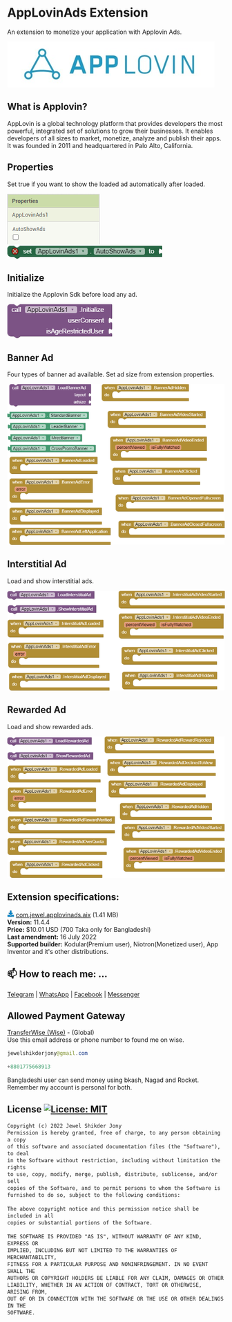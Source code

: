 # AppLovinAds Extension
An extension to monetize your application with Applovin Ads.

<img src="https://github.com/jewelshkjony/AppLovinAds/raw/main/images/applovin-cover.jpg"/>

## What is Applovin?
AppLovin is a global technology platform that provides developers the most powerful, integrated set of solutions to grow their businesses. It enables developers of all sizes to market, monetize, analyze and publish their apps. It was founded in 2011 and headquartered in Palo Alto, California.

## Properties
Set true if you want to show the loaded ad automatically after loaded.

<img src="https://github.com/jewelshkjony/AppLovinAds/raw/main/images/property-1.png"/>
<img src="https://github.com/jewelshkjony/AppLovinAds/raw/main/images/property-2.png"/>

## Initialize
Initialize the Applovin Sdk before load any ad.

<img src="https://github.com/jewelshkjony/AppLovinAds/raw/main/images/initialize.png"/>

## Banner Ad
Four types of banner ad available. Set ad size from extension properties.

<img src="https://github.com/jewelshkjony/AppLovinAds/raw/main/images/banner.png"/>

## Interstitial Ad
Load and show interstitial ads.

<img src="https://github.com/jewelshkjony/AppLovinAds/raw/main/images/interstitial.png"/>

## Rewarded Ad
Load and show rewarded ads.

<img src="https://github.com/jewelshkjony/AppLovinAds/raw/main/images/reward.png"/>

## Extension specifications:
<img src="https://github.com/jewelshkjony/AppLovinAds/raw/main/images/download-icon.png"/> <a href="https://t.me/jewelshkjony">com.jewel.applovinads.aix</a> (1.41 MB) \
<b>Version:</b> 11.4.4\
<b>Price:</b> $10.01 USD (700 Taka only for Bangladeshi)\
<b>Last amendment:</b> 16 July 2022\
<b>Supported builder:</b> Kodular(Premium user), Niotron(Monetized user),  App Inventor and it's other distributions.

## 📫 How to reach me: ...

<a href="https://t.me/jewelshkjony">Telegram</a> | <a href="https://wa.me/8801775668913">WhatsApp</a> | <a href="https://fb.com/jewelshkjony">Facebook</a> | <a href="https://m.me/jewelshkjony">Messenger</a>

## Allowed Payment Gateway
<a href="https://wise.com/invite/ua/dulald4">TransferWise (Wise)</a> - (Global) \
Use this email address or phone number to found me on wise.
````java
jewelshikderjony@gmail.com
````
````java
+8801775668913
````
Bangladeshi user can send money using bkash, Nagad and Rocket. Remember my account is personal for both.

## License [![License: MIT](https://img.shields.io/badge/License-MIT-yellow.svg)](https://opensource.org/licenses/MIT)
    Copyright (c) 2022 Jewel Shikder Jony
    Permission is hereby granted, free of charge, to any person obtaining a copy
    of this software and associated documentation files (the "Software"), to deal
    in the Software without restriction, including without limitation the rights
    to use, copy, modify, merge, publish, distribute, sublicense, and/or sell
    copies of the Software, and to permit persons to whom the Software is
    furnished to do so, subject to the following conditions:
    
    The above copyright notice and this permission notice shall be included in all
    copies or substantial portions of the Software.
    
    THE SOFTWARE IS PROVIDED "AS IS", WITHOUT WARRANTY OF ANY KIND, EXPRESS OR
    IMPLIED, INCLUDING BUT NOT LIMITED TO THE WARRANTIES OF MERCHANTABILITY,
    FITNESS FOR A PARTICULAR PURPOSE AND NONINFRINGEMENT. IN NO EVENT SHALL THE
    AUTHORS OR COPYRIGHT HOLDERS BE LIABLE FOR ANY CLAIM, DAMAGES OR OTHER
    LIABILITY, WHETHER IN AN ACTION OF CONTRACT, TORT OR OTHERWISE, ARISING FROM,
    OUT OF OR IN CONNECTION WITH THE SOFTWARE OR THE USE OR OTHER DEALINGS IN THE
    SOFTWARE.
